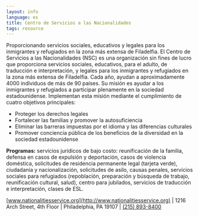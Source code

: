 ```yaml
---
layout: info
language: es
title: Centro de Servicios a las Nacionalidades
tags: resource
---
```

Proporcionando servicios sociales, educativos y legales para los inmigrantes y refugiados en la zona más extensa de Filadelfia.
El Centro de Servicios a las Nacionalidades (NSC) es una organización sin fines de lucro que proporciona servicios sociales, educativos, para el adulto, de traducción e interpretación, y legales para los inmigrantes y refugiados en la zona más extensa de Filadelfia. Cada año, ayudan a aproximadamente 4000 individuos de más de 90 países. Su misión es ayudar a los inmigrantes y refugiados a participar plenamente en la sociedad estadounidense. Implementan esta misión mediante el cumplimiento de cuatro objetivos principales:
- Proteger los derechos legales
- Fortalecer las familias y promover la autosuficiencia
- Eliminar las barreras impuestas por el idioma y las diferencias culturales
- Promover conciencia pública de los beneficios de la diversidad en la sociedad estadounidense

**Programas:**
servicios jurídicos de bajo costo: reunificación de la familia, defensa en casos de expulsión y deportación, casos de violencia doméstica, 
solicitudes de residencia permanente legal (tarjeta verde), ciudadanía y nacionalización, solicitudes de asilo,
causas penales, servicios sociales para refugiados (repoblación, preparación y búsqueda de trabajo, reunificación cultural, salud),
centro para jubilados, servicios de traducción e interpretación, clases de ESL. 

[www.nationalitiesservice.org](http://www.nationalitiesservice.org) | 1216 Arch Street, 4th Floor | Philadelphia, PA 19107 | [(215) 893-8400](tel:+12158938400)